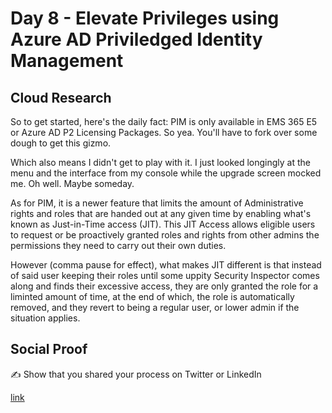 <!-- This is a template you can use for quick progress days. It removes a lot of the steps we encourage you to share in the longer template 000-DAY-ARTICLE-LONG-TEMPLATE.MD-->

# Day 8 - Elevate Privileges using Azure AD Priviledged Identity Management 

## Cloud Research

So to get started, here's the daily fact:  PIM is only available in EMS 365 E5 or Azure AD P2 Licensing Packages.  So yea.  You'll have to fork over some dough to get this gizmo.

Which also means I didn't get to play with it.  I just looked longingly at the menu and the interface from my console while the upgrade screen mocked me.  Oh well.  Maybe someday.

As for PIM, it is a newer feature that limits the amount of Administrative rights and roles that are handed out at any given time by enabling what's known as Just-in-Time access (JIT).  This JIT Access allows eligible users to request or be proactively granted roles and rights from other admins the permissions they need to carry out their own duties.  

However (comma pause for effect), what makes JIT different is that instead of said user keeping their roles until some uppity Security Inspector comes along and finds their excessive access, they are only granted the role for a liminted amount of time, at the end of which, the role is automatically removed, and they revert to being a regular user, or lower admin if the situation applies.  

## Social Proof

✍️ Show that you shared your process on Twitter or LinkedIn

[link](link)
